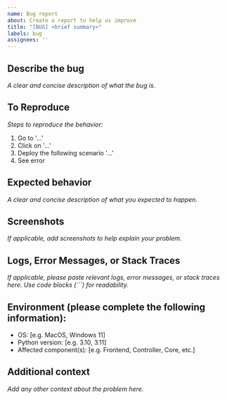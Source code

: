 ```yaml
---
name: Bug report
about: Create a report to help us improve
title: "[BUG] <brief summary>"
labels: bug
assignees: ''
---
```


<!--
Thank you for reporting a bug! Please fill out the sections below to help us resolve the issue.
-->

## Describe the bug
_A clear and concise description of what the bug is._

## To Reproduce
_Steps to reproduce the behavior:_
1. Go to '...'
2. Click on '...'
3. Deploy the following scenario '...'
4. See error

## Expected behavior
_A clear and concise description of what you expected to happen._

## Screenshots
_If applicable, add screenshots to help explain your problem._

## Logs, Error Messages, or Stack Traces
_If applicable, please paste relevant logs, error messages, or stack traces here. Use code blocks (```) for readability._

## Environment (please complete the following information):
- OS: [e.g. MacOS, Windows 11]
- Python version: [e.g. 3.10, 3.11]
- Affected component(s): [e.g. Frontend, Controller, Core, etc.]

## Additional context
_Add any other context about the problem here._

<!--
Before submitting, please:
- Search existing issues to avoid duplicates.
- Remove any sensitive information.
-->
